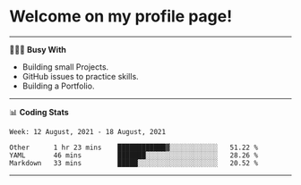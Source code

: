 # Welcome on my profile page!
<!-- print(("dralla"[::-1]+"s").capitalize()) -->

---
👨🏻‍💻 **Busy With**
* Building small Projects.
* GitHub issues to practice skills.
* Building a Portfolio.

---
📊 **Coding Stats**
<!--START_SECTION:waka-->
```text
Week: 12 August, 2021 - 18 August, 2021

Other      1 hr 23 mins    ████████████▓░░░░░░░░░░░░   51.22 % 
YAML       46 mins         ███████░░░░░░░░░░░░░░░░░░   28.26 % 
Markdown   33 mins         █████░░░░░░░░░░░░░░░░░░░░   20.52 % 
```
<!--END_SECTION:waka-->
---
